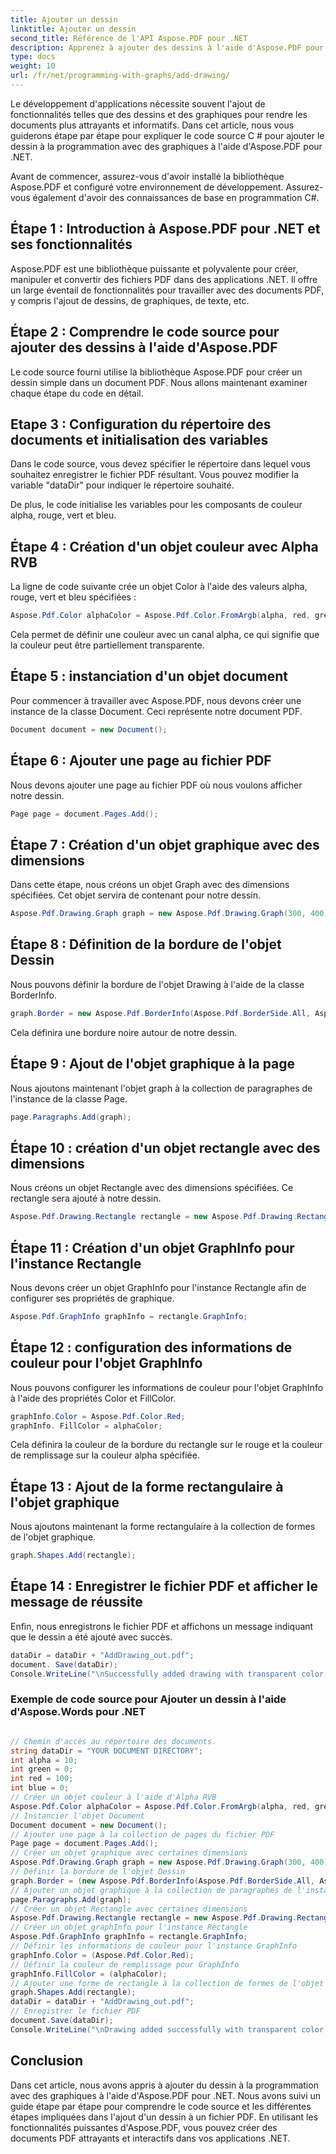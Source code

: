 ```yaml
---
title: Ajouter un dessin
linktitle: Ajouter un dessin
second_title: Référence de l'API Aspose.PDF pour .NET
description: Apprenez à ajouter des dessins à l'aide d'Aspose.PDF pour .NET. Suivez ce guide étape par étape pour créer des documents PDF attrayants avec des fonctionnalités de dessin.
type: docs
weight: 10
url: /fr/net/programming-with-graphs/add-drawing/
---
```


Le développement d'applications nécessite souvent l'ajout de fonctionnalités telles que des dessins et des graphiques pour rendre les documents plus attrayants et informatifs. Dans cet article, nous vous guiderons étape par étape pour expliquer le code source C # pour ajouter le dessin à la programmation avec des graphiques à l'aide d'Aspose.PDF pour .NET.

Avant de commencer, assurez-vous d'avoir installé la bibliothèque Aspose.PDF et configuré votre environnement de développement. Assurez-vous également d'avoir des connaissances de base en programmation C#.

## Étape 1 : Introduction à Aspose.PDF pour .NET et ses fonctionnalités

Aspose.PDF est une bibliothèque puissante et polyvalente pour créer, manipuler et convertir des fichiers PDF dans des applications .NET. Il offre un large éventail de fonctionnalités pour travailler avec des documents PDF, y compris l'ajout de dessins, de graphiques, de texte, etc.

## Étape 2 : Comprendre le code source pour ajouter des dessins à l'aide d'Aspose.PDF

Le code source fourni utilise la bibliothèque Aspose.PDF pour créer un dessin simple dans un document PDF. Nous allons maintenant examiner chaque étape du code en détail.

## Etape 3 : Configuration du répertoire des documents et initialisation des variables

Dans le code source, vous devez spécifier le répertoire dans lequel vous souhaitez enregistrer le fichier PDF résultant. Vous pouvez modifier la variable "dataDir" pour indiquer le répertoire souhaité.

De plus, le code initialise les variables pour les composants de couleur alpha, rouge, vert et bleu.

## Étape 4 : Création d'un objet couleur avec Alpha RVB

La ligne de code suivante crée un objet Color à l'aide des valeurs alpha, rouge, vert et bleu spécifiées :

```csharp
Aspose.Pdf.Color alphaColor = Aspose.Pdf.Color.FromArgb(alpha, red, green, blue);
```

Cela permet de définir une couleur avec un canal alpha, ce qui signifie que la couleur peut être partiellement transparente.

## Étape 5 : instanciation d'un objet document

Pour commencer à travailler avec Aspose.PDF, nous devons créer une instance de la classe Document. Ceci représente notre document PDF.

```csharp
Document document = new Document();
```

## Étape 6 : Ajouter une page au fichier PDF

Nous devons ajouter une page au fichier PDF où nous voulons afficher notre dessin.

```csharp
Page page = document.Pages.Add();
```

## Étape 7 : Création d'un objet graphique avec des dimensions

Dans cette étape, nous créons un objet Graph avec des dimensions spécifiées. Cet objet servira de contenant pour notre dessin.

```csharp
Aspose.Pdf.Drawing.Graph graph = new Aspose.Pdf.Drawing.Graph(300, 400);
```

## Étape 8 : Définition de la bordure de l'objet Dessin

Nous pouvons définir la bordure de l'objet Drawing à l'aide de la classe BorderInfo.

```csharp
graph.Border = new Aspose.Pdf.BorderInfo(Aspose.Pdf.BorderSide.All, Aspose.Pdf.Color.Black);
```

Cela définira une bordure noire autour de notre dessin.

## Étape 9 : Ajout de l'objet graphique à la page

Nous ajoutons maintenant l'objet graph à la collection de paragraphes de l'instance de la classe Page.

```csharp
page.Paragraphs.Add(graph);
```

## Étape 10 : création d'un objet rectangle avec des dimensions

Nous créons un objet Rectangle avec des dimensions spécifiées. Ce rectangle sera ajouté à notre dessin.

```csharp
Aspose.Pdf.Drawing.Rectangle rectangle = new Aspose.Pdf.Drawing.Rectangle(0, 0, 100, 50);
```

## Étape 11 : Création d'un objet GraphInfo pour l'instance Rectangle

Nous devons créer un objet GraphInfo pour l'instance Rectangle afin de configurer ses propriétés de graphique.

```csharp
Aspose.Pdf.GraphInfo graphInfo = rectangle.GraphInfo;
```

## Étape 12 : configuration des informations de couleur pour l'objet GraphInfo

Nous pouvons configurer les informations de couleur pour l'objet GraphInfo à l'aide des propriétés Color et FillColor.

```csharp
graphInfo.Color = Aspose.Pdf.Color.Red;
graphInfo. FillColor = alphaColor;
```

Cela définira la couleur de la bordure du rectangle sur le rouge et la couleur de remplissage sur la couleur alpha spécifiée.

## Étape 13 : Ajout de la forme rectangulaire à l'objet graphique

Nous ajoutons maintenant la forme rectangulaire à la collection de formes de l'objet graphique.

```csharp
graph.Shapes.Add(rectangle);
```
## Étape 14 : Enregistrer le fichier PDF et afficher le message de réussite

Enfin, nous enregistrons le fichier PDF et affichons un message indiquant que le dessin a été ajouté avec succès.

```csharp
dataDir = dataDir + "AddDrawing_out.pdf";
document. Save(dataDir);
Console.WriteLine("\nSuccessfully added drawing with transparent color.\nFile saved to location: " + dataDir);
```

### Exemple de code source pour Ajouter un dessin à l'aide d'Aspose.Words pour .NET 

```csharp

// Chemin d'accès au répertoire des documents.
string dataDir = "YOUR DOCUMENT DIRECTORY";
int alpha = 10;
int green = 0;
int red = 100;
int blue = 0;
// Créer un objet couleur à l'aide d'Alpha RVB
Aspose.Pdf.Color alphaColor = Aspose.Pdf.Color.FromArgb(alpha, red, green, blue); // Fournir un canal alpha
// Instancier l'objet Document
Document document = new Document();
// Ajouter une page à la collection de pages du fichier PDF
Page page = document.Pages.Add();
// Créer un objet graphique avec certaines dimensions
Aspose.Pdf.Drawing.Graph graph = new Aspose.Pdf.Drawing.Graph(300, 400);
// Définir la bordure de l'objet Dessin
graph.Border = (new Aspose.Pdf.BorderInfo(Aspose.Pdf.BorderSide.All, Aspose.Pdf.Color.Black));
// Ajouter un objet graphique à la collection de paragraphes de l'instance de page
page.Paragraphs.Add(graph);
// Créer un objet Rectangle avec certaines dimensions
Aspose.Pdf.Drawing.Rectangle rectangle = new Aspose.Pdf.Drawing.Rectangle(0, 0, 100, 50);
// Créer un objet graphInfo pour l'instance Rectangle
Aspose.Pdf.GraphInfo graphInfo = rectangle.GraphInfo;
// Définir les informations de couleur pour l'instance GraphInfo
graphInfo.Color = (Aspose.Pdf.Color.Red);
// Définir la couleur de remplissage pour GraphInfo
graphInfo.FillColor = (alphaColor);
// Ajouter une forme de rectangle à la collection de formes de l'objet graphique
graph.Shapes.Add(rectangle);
dataDir = dataDir + "AddDrawing_out.pdf";
// Enregistrer le fichier PDF
document.Save(dataDir);
Console.WriteLine("\nDrawing added successfully with transparent color.\nFile saved at " + dataDir);            

```

## Conclusion

Dans cet article, nous avons appris à ajouter du dessin à la programmation avec des graphiques à l'aide d'Aspose.PDF pour .NET. Nous avons suivi un guide étape par étape pour comprendre le code source et les différentes étapes impliquées dans l'ajout d'un dessin à un fichier PDF. En utilisant les fonctionnalités puissantes d'Aspose.PDF, vous pouvez créer des documents PDF attrayants et interactifs dans vos applications .NET.